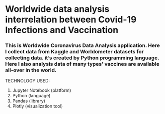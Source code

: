 # Worldwide data analysis interrelation between Covid-19 Infections and Vaccination

### This is Worldwide Coronavirus Data Analysis application. Here I collect data from Kaggle and Worldometer datasets for collecting data.  it’s created by Python programming language. Here I also analysis data of many types’ vaccines are available all-over in the world.

TECHNOLOGY USED:

1)	Jupyter Notebook (platform)
2)	Python (language)
3)	Pandas (library)
4)	Plotly (visualization tool)

